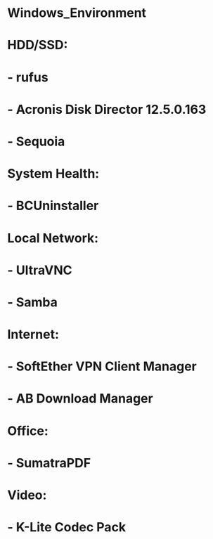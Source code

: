 # Windows_Environment

# HDD/SSD:
#  - rufus
#  - Acronis Disk Director 12.5.0.163 
#  - Sequoia


# System Health:
#  - BCUninstaller


# Local Network:
#  - UltraVNC
#  - Samba


# Internet:
#  - SoftEther VPN Client Manager
#  - AB Download Manager


# Office: 
#  - SumatraPDF


# Video:
#  - K-Lite Codec Pack
